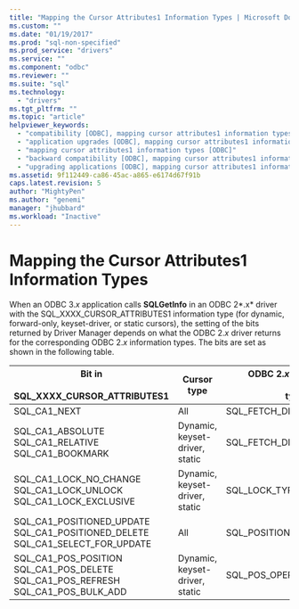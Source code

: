 ```yaml
---
title: "Mapping the Cursor Attributes1 Information Types | Microsoft Docs"
ms.custom: ""
ms.date: "01/19/2017"
ms.prod: "sql-non-specified"
ms.prod_service: "drivers"
ms.service: ""
ms.component: "odbc"
ms.reviewer: ""
ms.suite: "sql"
ms.technology: 
  - "drivers"
ms.tgt_pltfrm: ""
ms.topic: "article"
helpviewer_keywords: 
  - "compatibility [ODBC], mapping cursor attributes1 information types"
  - "application upgrades [ODBC], mapping cursor attributes1 information types"
  - "mapping cursor attributes1 information types [ODBC]"
  - "backward compatibility [ODBC], mapping cursor attributes1 information types"
  - "upgrading applications [ODBC], mapping cursor attributes1 information types"
ms.assetid: 9f112449-ca86-45ac-a865-e6174d67f91b
caps.latest.revision: 5
author: "MightyPen"
ms.author: "genemi"
manager: "jhubbard"
ms.workload: "Inactive"
---
```

# Mapping the Cursor Attributes1 Information Types
When an ODBC 3.*x* application calls **SQLGetInfo** in an ODBC 2*.x* driver with the SQL_XXXX_CURSOR_ATTRIBUTES1 information type (for dynamic, forward-only, keyset-driver, or static cursors), the setting of the bits returned by Driver Manager depends on what the ODBC 2.*x* driver returns for the corresponding ODBC 2.*x* information types. The bits are set as shown in the following table.  
  
|Bit in<br /><br /> SQL_XXXX_CURSOR_ATTRIBUTES1|Cursor type|ODBC 2.*x* information<br /><br /> type|  
|-----------------------------------------------|-----------------|-------------------------------------|  
|SQL_CA1_NEXT|All|SQL_FETCH_DIRECTION|  
|SQL_CA1_ABSOLUTE SQL_CA1_RELATIVE SQL_CA1_BOOKMARK|Dynamic, keyset-driver, static|SQL_FETCH_DIRECTION|  
|SQL_CA1_LOCK_NO_CHANGE SQL_CA1_LOCK_UNLOCK SQL_CA1_LOCK_EXCLUSIVE|Dynamic, keyset-driver, static|SQL_LOCK_TYPES|  
|SQL_CA1_POSITIONED_UPDATE SQL_CA1_POSITIONED_DELETE SQL_CA1_SELECT_FOR_UPDATE|All|SQL_POSITIONED_STATEMENTS|  
|SQL_CA1_POS_POSITION SQL_CA1_POS_DELETE SQL_CA1_POS_REFRESH SQL_CA1_POS_BULK_ADD|Dynamic, keyset-driver, static|SQL_POS_OPERATIONS|

